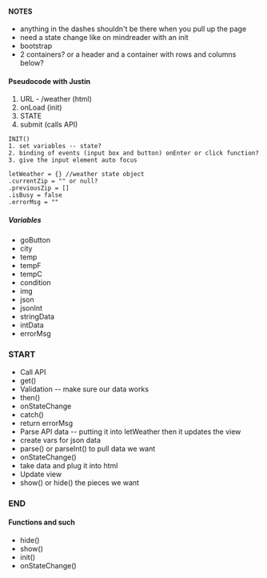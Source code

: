 #### NOTES
* anything in the dashes shouldn't be there when you pull up the page
 * need a state change like on mindreader with an init
* bootstrap
 * 2 containers? or a header and a container with rows and columns below?

#### Pseudocode with Justin
1. URL - /weather (html)
2. onLoad (init)
3. STATE
4. submit (calls API)

```
INIT()
1. set variables -- state?
2. binding of events (input box and button) onEnter or click function?
3. give the input element auto focus
```
```
letWeather = {} //weather state object
.currentZip = "" or null?
.previousZip = []
.isBusy = false 
.errorMsg = ""
```

##### Variables
* goButton
* city
* temp
* tempF
* tempC
* condition
* img
* json
* jsonInt
* stringData
* intData
* errorMsg

### START
* Call API
 * get()
* Validation -- make sure our data works
 * then()
 * onStateChange
 * catch() 
 * return errorMsg
* Parse API data -- putting it into letWeather then it updates the view
 * create vars for json data
 * parse() or parseInt() to pull data we want
* onStateChange()
 * take data and plug it into html
* Update view
 * show() or hide() the pieces we want
### END

#### Functions and such
* hide()
* show()
* init()
* onStateChange()